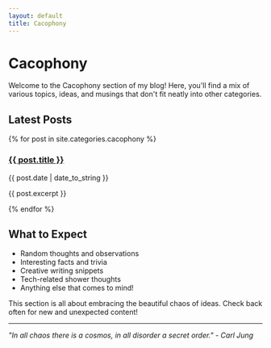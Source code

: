 ```yaml
---
layout: default
title: Cacophony
---
```


# Cacophony

Welcome to the Cacophony section of my blog! Here, you'll find a mix of various topics, ideas, and musings that don't fit neatly into other categories.

## Latest Posts

{% for post in site.categories.cacophony %}
  <h3><a href="{{ post.url }}">{{ post.title }}</a></h3>
  <p>{{ post.date | date_to_string }}</p>
  <p>{{ post.excerpt }}</p>
{% endfor %}

## What to Expect

- Random thoughts and observations
- Interesting facts and trivia
- Creative writing snippets
- Tech-related shower thoughts
- Anything else that comes to mind!

This section is all about embracing the beautiful chaos of ideas. Check back often for new and unexpected content!

---

*"In all chaos there is a cosmos, in all disorder a secret order." - Carl Jung*
